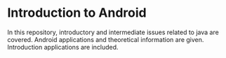 # Introduction to Android

In this repository, introductory and intermediate issues related to java are covered. Android applications and theoretical information are given. Introduction applications are included.
